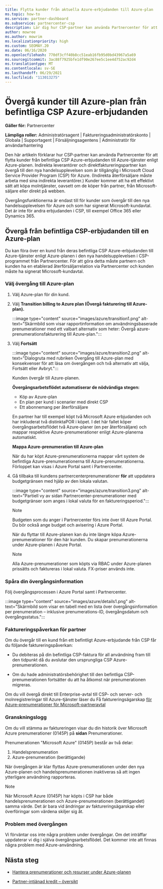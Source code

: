 ```yaml
---
title: Flytta kunder från aktuella Azure-erbjudanden till Azure-plan
ms.topic: how-to
ms.service: partner-dashboard
ms.subservice: partnercenter-csp
description: Lär dig hur CSP-partner kan använda Partnercenter för att flytta kunder från befintliga CSP Azure-erbjudanden till Azure-tjänster enligt Azure-planen.
author: mowree
ms.author: mowrim
ms.localizationpriority: high
ms.custom: SEOMAY.20
ms.date: 06/16/2020
ms.openlocfilehash: 770df3cff40b8cc51eab16fb95d0bd43967a5a69
ms.sourcegitcommit: 3ac88f7925bfe1df90e267ee5c1ee4d752ac92d4
ms.translationtype: MT
ms.contentlocale: sv-SE
ms.lasthandoff: 06/29/2021
ms.locfileid: "113013275"
---
```

# <a name="transition-customers-to-azure-plan-from-existing-csp-azure-offers"></a>Övergå kunder till Azure-plan från befintliga CSP Azure-erbjudanden

**Gäller för:** Partnercenter 

**Lämpliga roller:** Administratörsagent | Faktureringsadministratörskonto | Globala | Supportagent | Försäljningsagentens | Administratör för användarhantering

Den här artikeln förklarar hur CSP-partner kan använda Partnercenter för att flytta kunder från befintliga CSP Azure-erbjudanden till Azure-tjänster enligt Azure-planen. Indirekta leverantörer och direktfaktureringspartner kan övergå till den nya handelsupplevelsen som är tillgänglig i Microsoft Cloud Service Provider Program (CSP) för Azure. (Indirekta återförsäljare måste arbeta med sina indirekta leverantörer.) Kunder kommer att ha ett effektivt sätt att köpa molntjänster, oavsett om de köper från partner, från Microsoft-säljare eller direkt på webben.

Övergångsfunktionerna är endast till för kunder som övergår till den nya handelsupplevelsen för Azure och som har signerat Microsoft-kundavtal. Det är inte för andra erbjudanden i CSP, till exempel Office 365 eller Dynamics 365.

## <a name="transition-existing-csp-offers-to-an-azure-plan"></a>Övergå från befintliga CSP-erbjudanden till en Azure-plan

Du kan föra över en kund från deras befintliga CSP Azure-erbjudanden till Azure-tjänster enligt Azure-planen i den nya handelsupplevelsen i CSP-programmet från Partnercenter. För att göra detta måste partnern och kunden ha en etablerad återförsäljarrelation via Partnercenter och kunden måste ha signerat Microsoft-kundavtal.

### <a name="select-transition-to-azure-plan"></a>Välj övergång till Azure-plan

1. Välj Azure-plan för din kund.

2. Välj **Transition billing to Azure plan (Övergå fakturering till Azure-plan).**

   :::image type="content" source="images/azure/transition1.png" alt-text="Skärmbild som visar rapportinformation om användningsbaserade prenumerationer med ett valbart alternativ som heter: Övergå azure-prenumerationsfakturering till Azure-plan.":::

3. Välj **Fortsätt**

   :::image type="content" source="images/azure/transition2.png" alt-text="Dialogruta med rubriken Övergång till Azure-plan med konsekvenser för att läsa om övergången och två alternativ att välja, Fortsätt eller Avbryt.":::

   Kunden övergår till Azure-planen.

   **Övergångsarbetsflödet automatiserar de nödvändiga stegen:**

   - Köp av Azure-plan
   - En plan per kund i scenarier med direkt CSP  
   - Ett abonnemang per återförsäljare  

   En partner har till exempel köpt två Microsoft Azure erbjudanden och har inkluderat två distinktaPOR i köpet. I det här fallet köper övergångsarbetsflödet två Azure-planer (en per återförsäljare) och mappar respektive Azure-prenumerationer enligt Azure-planerna automatiskt.  

   **Mappa Azure-prenumeration till Azure-plan**

   När du har köpt Azure-prenumerationerna mappar vårt system de befintliga Azure-prenumerationerna till Azure-prenumerationerna. Förloppet kan visas i Azure Portal samt i Partnercenter.

4. Gå tillbaka till kundens partnercenterprenumerationer **för** att uppdatera budgetgränsen med hjälp av den lokala valutan.

   :::image type="content" source="images/azure/transition3.png" alt-text="Partiell vy av sidan Partnercenter-prenumerationer med budgetgränser som anges i lokal valuta för en faktureringsperiod.":::

   >[!NOTE]
   >Budgeten som du anger i Partnercenter förs inte över till Azure Portal. Du bör också ange budget och avisering i Azure Portal.

   När du flyttar till Azure-planen kan du inte längre köpa Azure-prenumerationer för den här kunden. Du skapar prenumerationerna under Azure-planen i Azure Portal.

   >[!NOTE]
   > Alla Azure-prenumerationer som köpts via RBAC under Azure-planen prissätts och faktureras i lokal valuta. FX-priser används inte.

### <a name="track-your-transition-details"></a>Spåra din övergångsinformation

Följ övergångsprocessen i Azure Portal samt i Partnercenter.

:::image type="content" source="images/azure/details1.png" alt-text="Skärmbild som visar en tabell med en lista över övergångsinformation per prenumeration – inklusive prenumerations-ID, övergångsdatum och övergångsstatus.":::

### <a name="billing-impact-to-partners"></a>Faktureringspåverkan för partner

Om du övergår till en kund från ett befintligt Azure-erbjudande från CSP får du följande faktureringspåverkan:

- Du debiteras på din befintliga CSP-faktura för all användning fram till den tidpunkt då du avslutar den ursprungliga CSP Azure-prenumerationen.

- Om du hade administratörsbehörighet till den befintliga CSP-prenumerationen fortsätter du att ha åtkomst när prenumerationen migreras.

Om du vill övergå direkt till Enterprise-avtal till CSP- och server- och molnregistreringar till Azure-tjänster läser du Få faktureringsägarskap [för Azure-prenumerationer för Microsoft-partneravtal](/azure/billing/mpa-request-ownership)

### <a name="audit-log"></a>Granskningslogg

Om du vill stämma av faktureringen visar du din historik över Microsoft Azure prenumerationer (0145P) på **sidan** Prenumerationer.

Prenumerationen "Microsoft Azure" (0145P) består av två delar:

1. Handelsprenumeration
2. Azure-prenumeration (berättigande)

När övergången är klar flyttas Azure-prenumerationen under den nya Azure-planen och handelsprenumerationen inaktiveras så att ingen ytterligare användning rapporteras.  

>[!NOTE]
>När Microsoft Azure (0145P) har köpts i CSP har både handelsprenumerationen och Azure-prenumerationen (berättigandet) samma värde. Det är bara vid ändringar av faktureringsägarskap eller överföringar som värdena skiljer sig åt.

### <a name="transition-issues"></a>Problem med övergången

Vi förväntar oss inte några problem under övergångar. Om det inträffar uppdaterar vi dig i själva övergångsarbetsflödet. Det kommer inte att finnas några problem med Azure-användning.  

## <a name="next-steps"></a>Nästa steg

- [Hantera prenumerationer och resurser under Azure-planen](azure-plan-manage.md)

- [Partner-intjänad kredit – översikt](partner-earned-credit.md)
